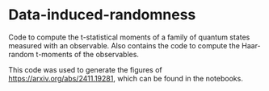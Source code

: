 # Data-induced-randomness
Code to compute the t-statistical moments of a family of quantum states measured with an observable. Also contains the code to compute the Haar-random t-moments of the observables. 

This code was used to generate the figures of https://arxiv.org/abs/2411.19281, which can be found in the notebooks. 

